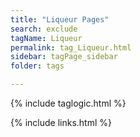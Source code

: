 ```yaml
---
title: "Liqueur Pages"
search: exclude
tagName: Liqueur
permalink: tag_Liqueur.html
sidebar: tagPage_sidebar
folder: tags

---
```


{% include taglogic.html %}

{% include links.html %}
